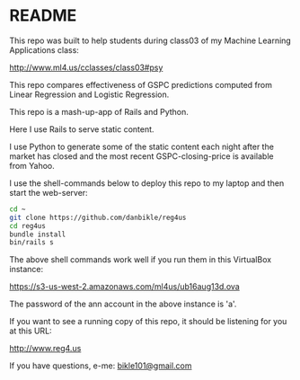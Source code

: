 # README

This repo was built to help students during class03 of my Machine Learning Applications class:

http://www.ml4.us/cclasses/class03#psy

This repo compares effectiveness of GSPC predictions computed from Linear Regression and Logistic Regression.

This repo is a mash-up-app of Rails and Python.

Here I use Rails to serve static content.

I use Python to generate some of the static content each night after the market has closed and the most recent GSPC-closing-price is available from Yahoo.

I use the shell-commands below to deploy this repo to my laptop and then start the web-server:

```bash
cd ~
git clone https://github.com/danbikle/reg4us
cd reg4us
bundle install
bin/rails s
```

The above shell commands work well if you run them in this VirtualBox instance:

https://s3-us-west-2.amazonaws.com/ml4us/ub16aug13d.ova

The password of the ann account in the above instance is 'a'.

If you want to see a running copy of this repo, it should be listening for you at this URL:

http://www.reg4.us

If you have questions, e-me: bikle101@gmail.com

